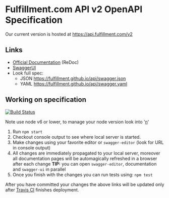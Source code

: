 # Fulfillment.com API v2 OpenAPI Specification

Our current version is hosted at https://api.fulfillment.com/v2

## Links

- [Official Documentation](https://fulfillment.github.io/api/) (ReDoc)
- [SwaggerUI](https://fulfillment.github.io/api/swagger-ui/)
- Look full spec:
    + JSON https://fulfillment.github.io/api/swagger.json
    + YAML https://fulfillment.github.io/api/swagger.yaml


## Working on specification
[![Build Status](https://travis-ci.org/fulfillment/api.svg?branch=master)](https://travis-ci.org/fulfillment/api)

Note use node v6 or lower, to manage your node version look into '[n](https://github.com/tj/n)'

1. Run `npm start`
2. Checkout console output to see where local server is started.
3. Make changes using your favorite editor or `swagger-editor` (look for URL in console output)
4. All changes are immediately propagated to your local server, moreover all documentation pages will be automagically refreshed in a browser after each change
**TIP:** you can open `swagger-editor`, documentation and `swagger-ui` in parallel
5. Once you finish with the changes you can run tests using: `npm test`

After you have committed your changes the above links will be updated only after [Travis CI](https://travis-ci.org/fulfillment/api) finishes deployment.